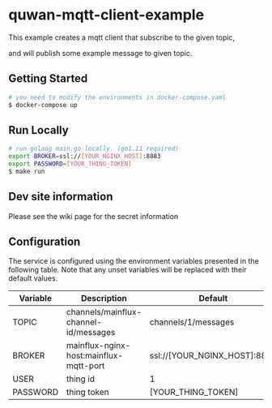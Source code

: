 # quwan-mqtt-client-example

This example creates a mqtt client that subscribe to the given topic,

and will publish some example message to given topic.


## Getting Started

```bash
# you need to modify the environments in docker-compose.yaml
$ docker-compose up
```

## Run Locally

```bash
# run golang main.go locally. (go1.11 required)
export BROKER=ssl://[YOUR_NGINX_HOST]:8883
export PASSWORD=[YOUR_THING_TOKEN]
$ make run
```

## Dev site information
Please see the wiki page for the secret information

## Configuration

The service is configured using the environment variables presented in the
following table. Note that any unset variables will be replaced with their
default values.

| Variable | Description                            | Default                      |
|----------|----------------------------------------|------------------------------|
| TOPIC    | channels/mainflux-channel-id/messages  | channels/1/messages          |
| BROKER   | mainflux-nginx-host:mainflux-mqtt-port | ssl://[YOUR_NGINX_HOST]:8883 |
| USER     | thing id                               | 1                            |
| PASSWORD | thing token                            | [YOUR_THING_TOKEN]           |
